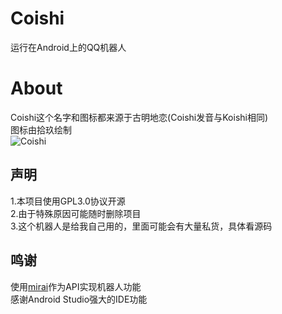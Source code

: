 # Coishi
运行在Android上的QQ机器人  
# About
Coishi这个名字和图标都来源于古明地恋(Coishi发音与Koishi相同)  
图标由拾玖绘制  
![Coishi](http://d.tonyn.cn:10000/Coishi/Coishi.png "Coishi,来自拾玖")
## 声明
1.本项目使用GPL3.0协议开源  
2.由于特殊原因可能随时删除项目  
3.这个机器人是给我自己用的，里面可能会有大量私货，具体看源码  
## 鸣谢
使用[mirai](https://github.com/mamoe/mirai)作为API实现机器人功能  
感谢Android Studio强大的IDE功能  
